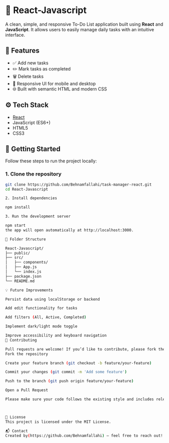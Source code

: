 # 📝 React-Javascript

A clean, simple, and responsive To-Do List application built using **React** and **JavaScript**. It allows users to easily manage daily tasks with an intuitive interface.

## 🌟 Features

- ✅ Add new tasks
- ✏️ Mark tasks as completed
- 🗑️ Delete tasks
- 📱 Responsive UI for mobile and desktop
- 🌐 Built with semantic HTML and modern CSS

## ⚙️ Tech Stack

- [React](https://reactjs.org/)
- JavaScript (ES6+)
- HTML5
- CSS3

## 🚀 Getting Started

Follow these steps to run the project locally:

### 1. Clone the repository

```bash
git clone https://github.com/Behnamfallahi/task-manager-react.git
cd React-Javascript

2. Install dependencies

npm install

3. Run the development server

npm start
the app will open automatically at http://localhost:3000.

📁 Folder Structure

React-Javascript/
├── public/
├── src/
│   ├── components/
│   ├── App.js
│   └── index.js
├── package.json
└── README.md

💡 Future Improvements

Persist data using localStorage or backend

Add edit functionality for tasks

Add filters (All, Active, Completed)

Implement dark/light mode toggle

Improve accessibility and keyboard navigation
🤝 Contributing

Pull requests are welcome! If you’d like to contribute, please fork the repository and use a feature branch.
Fork the repository

Create your feature branch (git checkout -b feature/your-feature)

Commit your changes (git commit -m 'Add some feature')

Push to the branch (git push origin feature/your-feature)

Open a Pull Request

Please make sure your code follows the existing style and includes relevant tests if applicable.



📜 License
This project is licensed under the MIT License.

📬 Contact
Created by(https://github.com/Behnamfallahi) — feel free to reach out!

```
